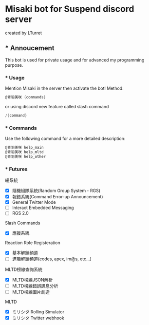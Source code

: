 # Misaki bot for Suspend discord server

created by LTurret

## * Annoucement

This bot is used for private usage and for advanced my programming purpose.

### * Usage

Mention Misaki in the server then activate the bot!
Method:

```cs
@青羽美咲 {commands}
```
or using discord new feature called slash command
```cs
/{command}
```

### * Commands

Use the following command for a more detailed description:

```cs
@青羽美咲 help_main
@青羽美咲 help_mltd
@青羽美咲 help_other
```

### * Futures

總系統
- [x] 隨機組隊系統(Random Group System - RGS)
- [x] 報錯系統(Command Error-up Announcement)
- [x] General Twitter Mode
- [ ] Interact Embedded Messaging
- [ ] RGS 2.0

Slash Commands
- [x] 應援系統

Reaction Role Registeration
- [x] 基本解鎖頻道
- [ ] 進階解鎖頻道(codes, apex, im@s, etc...)

MLTD榜線查詢系統
- [x] MLTD榜線JSON解析
- [ ] MLTD榜線錯誤訊息分析
- [ ] MLTD榜線圖片創造
  
MLTD
- [x] ミリシタ Rolling Simulator
- [x] ミリシタ Twitter webhook